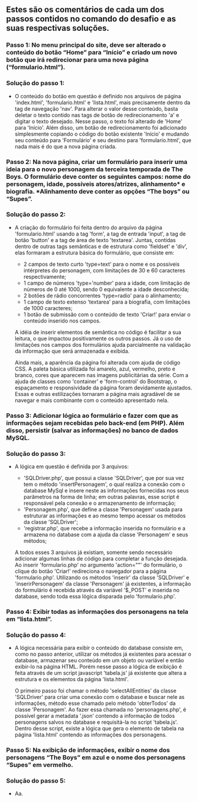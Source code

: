 ## Estes são os comentários de cada um dos passos contidos no comando do desafio e as suas respectivas soluções.

### Passo 1: No menu principal do site, deve ser alterado o conteúdo do botão “Home” para “Início” e criado um novo botão que irá redirecionar para uma nova página (“formulario.html”).

### Solução do passo 1:
* O conteúdo do botão em questão é definido nos arquivos de página 'index.html', 'formulario.html' e 'lista.html', mais precisamente dentro da tag de navegação 'nav'. Para alterar o valor desse conteúdo, basta deletar o texto contido nas tags de botão de redirecionamento 'a' e digitar o texto desejado. Nesse passo, o texto foi alterado de 'Home' para 'Início'. Além disso, um botão de redirecionamento foi adicionado simplesmente copiando o código do botão existente 'Início' e mudando seu conteúdo para 'Formulário' e seu destino para 'formulario.html', que nada mais é do que a nova página criada.

### Passo 2: Na nova página, criar um formulário para inserir uma ideia para o novo personagem da terceira temporada de The Boys. O formulário deve conter os seguintes campos: nome do personagem, idade, possíveis atores/atrizes, alinhamento* e biografia. *Alinhamento deve conter as opções “The boys” ou “Supes”.

### Solução do passo 2:
* A criação do formulário foi feita dentro do arquivo da página 'formulario.html' usando a tag 'form', a tag de entrada 'input', a tag de botão 'button' e a tag de área de texto 'textarea'. Juntas, contidas dentro de outras tags semânticas e de estrutura como 'fieldset' e 'div', elas formaram a estrutura básica do formulário, que consiste em:

  *  2 campos de texto curto 'type=text' para o nome e os possíveis intérpretes do personagem, com limitações de 30 e 60 caracteres respectivamente;
  *  1 campo de números 'type='number' para a idade, com limitação de números de 0 até 1000, sendo 0 equivalente a idade desconhecida;
  *  2 botões de rádio concorrentes 'type=radio' para o alinhamento;
  *  1 campo de texto extenso 'textarea' para a biografia, com limitações de 1000 caracteres;
  *  1 botão de submissão com o conteúdo de texto 'Criar!' para enviar o conteúdo inserido nos campos.
  
  A idéia de inserir elementos de semântica no código é facilitar a sua leitura, o que impactou positivamente os outros passos. Já o uso de limitações nos campos dos formulários ajuda parcialmente na validação da informação que será armazenada e exibida.

  Ainda mais, a aparência da página foi alterada com ajuda de código CSS. A paleta básica utilizada foi amarelo, azul, vermelho, preto e branco, cores que aparecem nas imagens publicitárias da série. Com a ajuda de classes como 'container' e 'form-control' do Bootstrap, o espaçamento e responsividade da página foram devidamente ajustados. Essas e outras estilizações tornaram a página mais agradável de se navegar e mais combinante com o conteúdo apresentado nela.

### Passo 3: Adicionar lógica ao formulário e fazer com que as informações sejam recebidas pelo back-end (em PHP). Além disso, persistir (salvar as informações) no banco de dados MySQL.

### Solução do passo 3:
* A lógica em questão é definida por 3 arquivos:
  * 'SQLDriver.php', que possui a classe 'SQLDriver', que por sua vez tem o método 'insertPersonagem', o qual realiza a conexão com o database MySql e insere neste as informações fornecidas nos seus parâmetros na forma de linha; em outras palavras, esse script é responsável pela conexão e o armazenamento de informação;
  * 'Personagem.php', que define a classe 'Personagem' usada para estruturar as informações e ao mesmo tempo acessar os métodos da classe 'SQLDriver';
  * 'registrar.php', que recebe a informação inserida no formulário e a armazena no database com a ajuda da classe 'Personagem' e seus métodos;

  A todos esses 3 arquivos já existiam, somente sendo necessário adicionar algumas linhas de código para completar a função desejada. Ao inserir 'formulario.php' no argumento 'action=""' do formulário, o clique do botão 'Criar!' redireciona o navegador para a página 'formulario.php'. Utilizando os métodos 'inserir' da classe 'SQLDriver' e 'inserirPersonagem' da classe 'Personagem' já existentes, a informação do formulário é recebida através da variável '$_POST' e inserida no database, sendo toda essa lógica disparada pelo 'formulario.php'.

### Passo 4: Exibir todas as informações dos personagens na tela em “lista.html”.

### Solução do passo 4:
* A lógica necessária para exibir o conteúdo do database consiste em, como no passo anterior, utilizar os métodos já existentes para acessar o database, armazenar seu conteúdo em um objeto ou variável e então exibir-lo na página HTML. Porém nesse passo a lógica de exibição é feita através de um script javascript 'tabela.js' já existente que altera a estrutura e os elementos da página 'lista.html'.
  
  O primeiro passo foi chamar o método 'selectAllEntities' da classe 'SQLDriver' para criar uma conexão com o database e buscar nele as informações, método esse chamado pelo método 'obterTodos' da classe 'Personagem'. Ao fazer essa chamada no 'personagens.php', é possível gerar a metadata '.json' contendo a informação de todos personagens salvos no database e requisitá-la no script 'tabela.js'. Dentro desse script, existe a lógica que gera o elemento de tabela na página 'lista.html' contendo as informações dos personagens.

### Passo 5: Na exibição de informações, exibir o nome dos personagens “The Boys” em azul e o nome dos personagens “Supes” em vermelho.

### Solução do passo 5:
* Aa.
